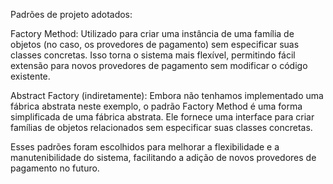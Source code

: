 Padrões de projeto adotados:

Factory Method: Utilizado para criar uma instância de uma família de objetos (no caso, os provedores de pagamento) 
sem especificar suas classes concretas. Isso torna o sistema mais flexível, 
permitindo fácil extensão para novos provedores de pagamento sem modificar o código existente.

Abstract Factory (indiretamente): Embora não tenhamos implementado uma fábrica abstrata neste exemplo, 
o padrão Factory Method é uma forma simplificada de uma fábrica abstrata. 
Ele fornece uma interface para criar famílias de objetos relacionados sem especificar suas classes concretas.

Esses padrões foram escolhidos para melhorar a flexibilidade e a manutenibilidade do sistema, 
facilitando a adição de novos provedores de pagamento no futuro.